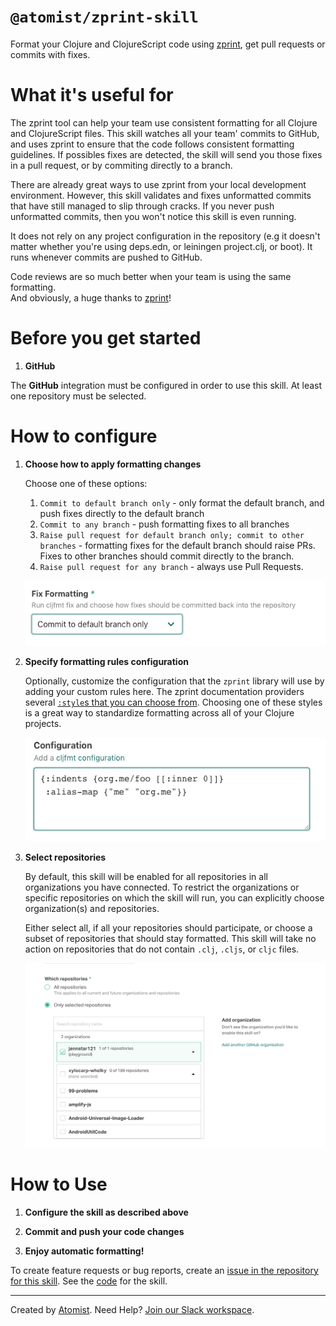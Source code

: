 # `@atomist/zprint-skill`

<!---atomist-skill-readme:start--->

Format your Clojure and ClojureScript code using [zprint][zprint], get pull requests or commits with fixes.

# What it's useful for

The zprint tool can help your team use consistent formatting for all Clojure and ClojureScript files.
This skill watches all your team' commits to GitHub, and uses zprint to ensure that the code follows consistent formatting guidelines.
If possibles fixes are detected, the skill will send you those fixes in a pull request, or by commiting directly to a branch.

There are already great ways to use zprint from your local development environment.
However, this skill validates and fixes unformatted commits that have still managed to slip through cracks.
If you never push unformatted commits, then you won't notice this skill is even running.

It does not rely on any project configuration in the repository (e.g it doesn't matter whether you're using
deps.edn, or leiningen project.clj, or boot). It runs whenever commits are pushed to GitHub.

Code reviews are so much better when your team is using the same formatting.  
And obviously, a huge thanks to [zprint][zprint]!

# Before you get started

1.  **GitHub**

The **GitHub** integration must be configured in order to use this skill.
At least one repository must be selected.

# How to configure

1.  **Choose how to apply formatting changes**

    Choose one of these options:

    1. `Commit to default branch only` - only format the default branch, and push fixes directly to the default branch
    2. `Commit to any branch` - push formatting fixes to all branches
    3. `Raise pull request for default branch only; commit to other branches` - formatting fixes for the default branch
       should raise PRs. Fixes to other branches should commit directly to the branch.
    4. `Raise pull request for any branch` - always use Pull Requests.

    ![screenshot1](docs/images/screenshot1.png)

2.  **Specify formatting rules configuration**

    Optionally, customize the configuration that the `zprint` library will use by adding your custom rules here. The
    zprint documentation providers several [`:style`s that you can choose from](https://github.com/kkinnear/zprint/blob/master/doc/reference.md#available-styles). Choosing one
    of these styles is a great way to standardize formatting across all of your Clojure projects.

    ![screenshot2](docs/images/screenshot2.png)

3.  **Select repositories**

    By default, this skill will be enabled for all repositories in all organizations you have connected. To restrict
    the organizations or specific repositories on which the skill will run, you can explicitly
    choose organization(s) and repositories.

    Either select all, if all your repositories should participate, or choose a subset of repositories that should
    stay formatted. This skill will take no action on repositories that do not contain `.clj`, `.cljs`, or `cljc` files.

    ![repo-filter](docs/images/repo-filter.png)

# How to Use

1. **Configure the skill as described above**

1. **Commit and push your code changes**

1. **Enjoy automatic formatting!**

To create feature requests or bug reports, create an [issue in the repository for this skill](https://github.com/atomist-skills/cljfmt-skill/issues).
See the [code](https://github.com/atomist-skills/cljfmt-skill) for the skill.

[zprint]: https://github.com/kkinnear/zprint

<!---atomist-skill-readme:end--->

---

Created by [Atomist][atomist].
Need Help? [Join our Slack workspace][slack].

[atomist]: https://atomist.com/ "Atomist - How Teams Deliver Software"
[slack]: https://join.atomist.com/ "Atomist Community Slack"
